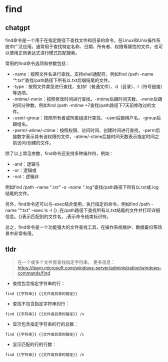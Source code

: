 # find 
## chatgpt 
find命令是一个用于在指定路径下查找文件和目录的命令，在Linux和Unix操作系统中广泛应用。通常用于查找特定名称、日期、所有者、权限等属性的文件，也可以使用正则表达式进行模式匹配搜索。

常用的find命令选项和参数包括：

- -name：按照文件名进行查找，支持shell通配符，例如find /path -name "*.txt"查找/path路径下所有以.txt后缀结尾的文件。
- -type：按照文件类型进行查找，支持f（普通文件）、d（目录）、l（符号链接）等选项。
- -mtime/-mmin：按照修改时间进行查找，-mtime后跟时间天数，-mmin后跟时间分钟数，例如find /path -mtime +7查找/path路径下7天前修改过的文件。
- -user/-group：按照所有者或所属组进行查找，-user后跟用户名，-group后跟组名。
- -perm/-atime/-ctime：按照权限、访问时间、创建时间进行查找，-perm后接数字表示具有该权限的文件，-atime/-ctime后接时间天数表示指定时间之前访问/创建的文件。

除了以上常见参数，find命令还支持多种操作符，例如：

- -and：逻辑与
- -or：逻辑或
- -not：逻辑非

例如find /path -name "*.txt" -o -name "*.log"查找/path路径下所有以.txt或.log结尾的文件。

另外，find命令还可以与-exec结合使用，执行指定的命令，例如find /path -name "*.txt" -exec ls -l {} \;在/path路径下查找所有以.txt结尾的文件并打印详细信息。{}表示匹配到的文件名，\;表示命令结束标识符。

总之，find命令是一个功能强大的文件查找工具，在操作系统维护、数据备份等场景中非常有用。 

## tldr 
 
> 在一个或多个文件里查找指定字符串。
> 更多信息：<https://learn.microsoft.com/windows-server/administration/windows-commands/find>.

- 查找包含指定字符串的行：

`find {{字符串}} {{文件或目录的路径}}`

- 查找不包含指定字符串的行：

`find {{字符串}} {{文件或目录的路径}} /v`

- 显示包含指定字符串的行的总数：

`find {{字符串}} {{文件或目录的路径}} /c`

- 显示匹配的行的行数：

`find {{字符串}} {{文件或目录的路径}} /n`
